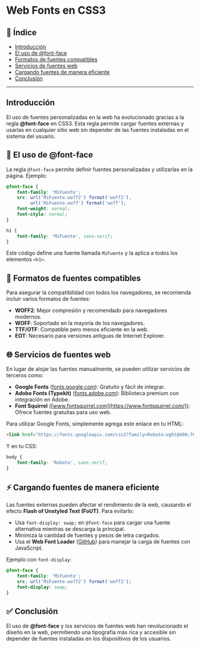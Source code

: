 # Web Fonts en CSS3

## 📖 Índice
- [Introducción](#introducción)
- [El uso de @font-face](#el-uso-de-font-face)
- [Formatos de fuentes compatibles](#formatos-de-fuentes-compatibles)
- [Servicios de fuentes web](#servicios-de-fuentes-web)
- [Cargando fuentes de manera eficiente](#cargando-fuentes-de-manera-eficiente)
- [Conclusión](#conclusión)

---

## Introducción
El uso de fuentes personalizadas en la web ha evolucionado gracias a la regla **@font-face** en CSS3. Esta regla permite cargar fuentes externas y usarlas en cualquier sitio web sin depender de las fuentes instaladas en el sistema del usuario.

## 📌 El uso de @font-face
La regla `@font-face` permite definir fuentes personalizadas y utilizarlas en la página. Ejemplo:

```css
@font-face {
    font-family: 'MiFuente';
    src: url('MiFuente.woff2') format('woff2'),
         url('MiFuente.woff') format('woff');
    font-weight: normal;
    font-style: normal;
}

h1 {
    font-family: 'MiFuente', sans-serif;
}
```

Este código define una fuente llamada `MiFuente` y la aplica a todos los elementos `<h1>`.

## 🎨 Formatos de fuentes compatibles
Para asegurar la compatibilidad con todos los navegadores, se recomienda incluir varios formatos de fuentes:

- **WOFF2**: Mejor compresión y recomendado para navegadores modernos.
- **WOFF**: Soportado en la mayoría de los navegadores.
- **TTF/OTF**: Compatible pero menos eficiente en la web.
- **EOT**: Necesario para versiones antiguas de Internet Explorer.

## 🌐 Servicios de fuentes web
En lugar de alojar las fuentes manualmente, se pueden utilizar servicios de terceros como:

- **Google Fonts** ([fonts.google.com](https://fonts.google.com/)): Gratuito y fácil de integrar.
- **Adobe Fonts (Typekit)** ([fonts.adobe.com](https://fonts.adobe.com/)): Biblioteca premium con integración en Adobe.
- **Font Squirrel** ([www.fontsquirrel.com](https://www.fontsquirrel.com/)): Ofrece fuentes gratuitas para uso web.

Para utilizar Google Fonts, simplemente agrega este enlace en tu HTML:

```html
<link href="https://fonts.googleapis.com/css2?family=Roboto:wght@400;700&display=swap" rel="stylesheet">
```

Y en tu CSS:

```css
body {
    font-family: 'Roboto', sans-serif;
}
```

## ⚡ Cargando fuentes de manera eficiente
Las fuentes externas pueden afectar el rendimiento de la web, causando el efecto **Flash of Unstyled Text (FoUT)**. Para evitarlo:

- Usa `font-display: swap;` en `@font-face` para cargar una fuente alternativa mientras se descarga la principal.
- Minimiza la cantidad de fuentes y pesos de letra cargados.
- Usa el **Web Font Loader** ([GitHub](https://github.com/typekit/webfontloader)) para manejar la carga de fuentes con JavaScript.

Ejemplo con `font-display`:

```css
@font-face {
    font-family: 'MiFuente';
    src: url('MiFuente.woff2') format('woff2');
    font-display: swap;
}
```

## ✅ Conclusión
El uso de **@font-face** y los servicios de fuentes web han revolucionado el diseño en la web, permitiendo una tipografía más rica y accesible sin depender de fuentes instaladas en los dispositivos de los usuarios.
